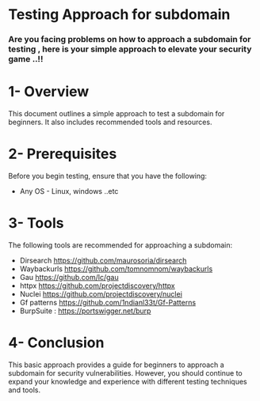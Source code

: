 
# Testing Approach for subdomain

### Are you facing problems on how to approach a subdomain for testing , here is your simple approach to elevate your security game ..!!

# 1- Overview
This document outlines a simple approach to test a subdomain for beginners. It also includes recommended tools and resources.

# 2- Prerequisites
Before you begin testing, ensure that you have the following:

- Any OS - Linux, windows ..etc
 
# 3- Tools
The following tools are recommended for approaching a subdomain:
 - Dirsearch https://github.com/maurosoria/dirsearch
 - Waybackurls https://github.com/tomnomnom/waybackurls
 - Gau https://github.com/lc/gau
 - httpx https://github.com/projectdiscovery/httpx
 - Nuclei https://github.com/projectdiscovery/nuclei
 - Gf patterns https://github.com/1ndianl33t/Gf-Patterns 
 - BurpSuite : https://portswigger.net/burp

# 4- Conclusion
This basic approach provides a guide for beginners to approach a subdomain for security vulnerabilities. However, you should continue to expand your knowledge and experience with different testing techniques and tools.
